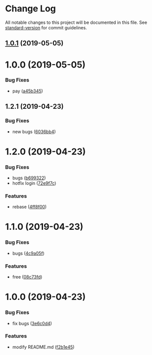 # Change Log

All notable changes to this project will be documented in this file. See [standard-version](https://github.com/conventional-changelog/standard-version) for commit guidelines.

## [1.0.1](https://github.com/ricosmall/git-flow/compare/v1.0.0...v1.0.1) (2019-05-05)



# 1.0.0 (2019-05-05)


### Bug Fixes

* pay ([a45b345](https://github.com/ricosmall/git-flow/commit/a45b345))



## 1.2.1 (2019-04-23)


### Bug Fixes

* new bugs ([6036bb4](https://github.com/ricosmall/git-flow/commit/6036bb4))



# 1.2.0 (2019-04-23)


### Bug Fixes

* bugs ([b699322](https://github.com/ricosmall/git-flow/commit/b699322))
* hotfix login ([72e9f7c](https://github.com/ricosmall/git-flow/commit/72e9f7c))


### Features

* rebase ([4ff8f00](https://github.com/ricosmall/git-flow/commit/4ff8f00))



# 1.1.0 (2019-04-23)


### Bug Fixes

* bugs ([4c9a05f](https://github.com/ricosmall/git-flow/commit/4c9a05f))


### Features

* free ([08c73fd](https://github.com/ricosmall/git-flow/commit/08c73fd))



# 1.0.0 (2019-04-23)


### Bug Fixes

* fix bugs ([3e6c0d4](https://github.com/ricosmall/git-flow/commit/3e6c0d4))


### Features

* modify README.md ([f2b1e45](https://github.com/ricosmall/git-flow/commit/f2b1e45))
